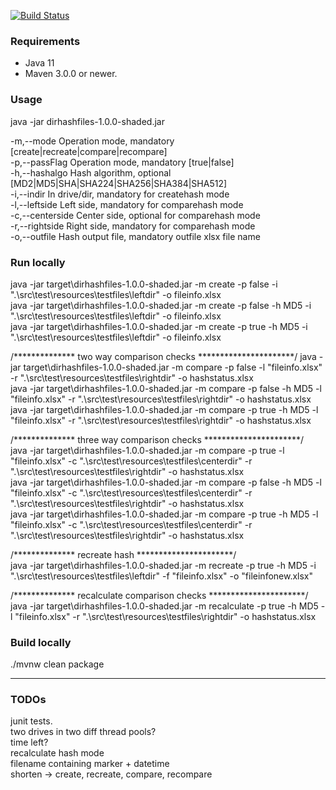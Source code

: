 [![Build Status](https://ci.appveyor.com/api/projects/status/github/jibijose/dir-hash-files?branch=master&svg=true)](https://ci.appveyor.com/project/jibijose/dir-hash-files) 


### Requirements

* Java 11
* Maven 3.0.0 or newer.

### Usage  
java -jar dirhashfiles-1.0.0-shaded.jar

-m,--mode <arg>         Operation mode, mandatory [create|recreate|compare|recompare]  
-p,--passFlag <arg>     Operation mode, mandatory [true|false]  
-h,--hashalgo <arg>     Hash algorithm, optional [MD2|MD5|SHA|SHA224|SHA256|SHA384|SHA512]  
-i,--indir <arg>        In drive/dir, mandatory for createhash mode  
-l,--leftside <arg>     Left side, mandatory for comparehash mode  
-c,--centerside <arg>   Center side, optional for comparehash mode  
-r,--rightside <arg>    Right side, mandatory for comparehash mode  
-o,--outfile <arg>      Hash output file, mandatory outfile xlsx file name  

### Run locally 
java -jar target\dirhashfiles-1.0.0-shaded.jar -m create -p false -i ".\src\test\resources\testfiles\leftdir" -o fileinfo.xlsx  
java -jar target\dirhashfiles-1.0.0-shaded.jar -m create -p false -h MD5 -i ".\src\test\resources\testfiles\leftdir" -o fileinfo.xlsx  
java -jar target\dirhashfiles-1.0.0-shaded.jar -m create -p true -h MD5 -i ".\src\test\resources\testfiles\leftdir" -o fileinfo.xlsx  

/**************  two way comparison checks **********************/
java -jar target\dirhashfiles-1.0.0-shaded.jar -m compare -p false -l "fileinfo.xlsx" -r ".\src\test\resources\testfiles\rightdir" -o hashstatus.xlsx  
java -jar target\dirhashfiles-1.0.0-shaded.jar -m compare -p false -h MD5 -l "fileinfo.xlsx" -r ".\src\test\resources\testfiles\rightdir" -o hashstatus.xlsx  
java -jar target\dirhashfiles-1.0.0-shaded.jar -m compare -p true -h MD5 -l "fileinfo.xlsx" -r ".\src\test\resources\testfiles\rightdir" -o hashstatus.xlsx  

/**************  three way comparison checks **********************/  
java -jar target\dirhashfiles-1.0.0-shaded.jar -m compare -p true -l "fileinfo.xlsx" -c ".\src\test\resources\testfiles\centerdir" -r ".\src\test\resources\testfiles\rightdir" -o hashstatus.xlsx  
java -jar target\dirhashfiles-1.0.0-shaded.jar -m compare -p false -h MD5 -l "fileinfo.xlsx" -c ".\src\test\resources\testfiles\centerdir" -r ".\src\test\resources\testfiles\rightdir" -o hashstatus.xlsx  
java -jar target\dirhashfiles-1.0.0-shaded.jar -m compare -p true -h MD5 -l "fileinfo.xlsx" -c ".\src\test\resources\testfiles\centerdir" -r ".\src\test\resources\testfiles\rightdir" -o hashstatus.xlsx  

/**************  recreate hash **********************/  
java -jar target\dirhashfiles-1.0.0-shaded.jar -m recreate -p true -h MD5 -i ".\src\test\resources\testfiles\leftdir" -f "fileinfo.xlsx" -o "fileinfonew.xlsx"

/**************  recalculate comparison checks **********************/  
java -jar target\dirhashfiles-1.0.0-shaded.jar -m recalculate -p true -h MD5 -l "fileinfo.xlsx" -r ".\src\test\resources\testfiles\rightdir" -o hashstatus.xlsx  


### Build locally
./mvnw clean package

*************
### TODOs
junit tests.  
two drives in two diff thread pools?  
time left?  
recalculate hash mode  
filename containing marker + datetime  
shorten -> create, recreate, compare, recompare
